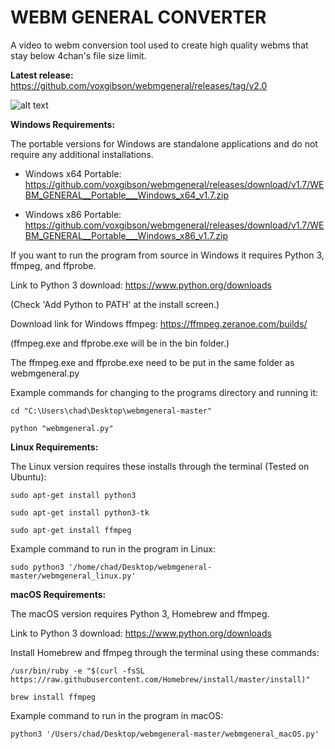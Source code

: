 # WEBM GENERAL CONVERTER
A video to webm conversion tool used to create high quality webms that stay below 4chan's file size limit.

**Latest release:** https://github.com/voxgibson/webmgeneral/releases/tag/v2.0

![alt text](https://i.imgur.com/CRZxZbg.jpg)

**Windows Requirements:** 

The portable versions for Windows are standalone applications and do not require any additional installations.

* Windows x64 Portable: https://github.com/voxgibson/webmgeneral/releases/download/v1.7/WEBM_GENERAL__Portable___Windows_x64_v1.7.zip

* Windows x86 Portable: https://github.com/voxgibson/webmgeneral/releases/download/v1.7/WEBM_GENERAL__Portable___Windows_x86_v1.7.zip

If you want to run the program from source in Windows it requires Python 3, ffmpeg, and ffprobe.

Link to Python 3 download: https://www.python.org/downloads

(Check 'Add Python to PATH' at the install screen.)

Download link for Windows ffmpeg: https://ffmpeg.zeranoe.com/builds/

(ffmpeg.exe and ffprobe.exe will be in the bin folder.)

The ffmpeg.exe and ffprobe.exe need to be put in the same folder as webmgeneral.py

Example commands for changing to the programs directory and running it:
```
cd "C:\Users\chad\Desktop\webmgeneral-master"

python "webmgeneral.py"
```
**Linux Requirements:**

The Linux version requires these installs through the terminal (Tested on Ubuntu):
```
sudo apt-get install python3

sudo apt-get install python3-tk

sudo apt-get install ffmpeg
```
Example command to run in the program in Linux:
```
sudo python3 '/home/chad/Desktop/webmgeneral-master/webmgeneral_linux.py'
```
**macOS Requirements:** 

The macOS version requires Python 3, Homebrew and ffmpeg.

Link to Python 3 download: https://www.python.org/downloads

Install Homebrew and ffmpeg through the terminal using these commands:
```
/usr/bin/ruby -e "$(curl -fsSL https://raw.githubusercontent.com/Homebrew/install/master/install)"

brew install ffmpeg
```
Example command to run in the program in macOS:
```
python3 '/Users/chad/Desktop/webmgeneral-master/webmgeneral_macOS.py'
```
